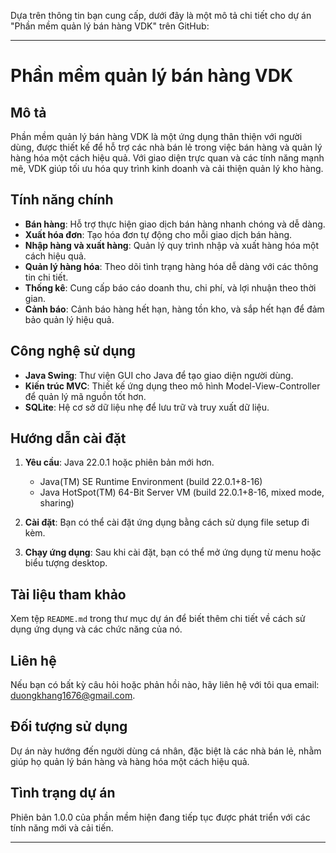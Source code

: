 Dựa trên thông tin bạn cung cấp, dưới đây là một mô tả chi tiết cho dự án "Phần mềm quản lý bán hàng VDK" trên GitHub:

---

# Phần mềm quản lý bán hàng VDK

## Mô tả

Phần mềm quản lý bán hàng VDK là một ứng dụng thân thiện với người dùng, được thiết kế để hỗ trợ các nhà bán lẻ trong việc bán hàng và quản lý hàng hóa một cách hiệu quả. Với giao diện trực quan và các tính năng mạnh mẽ, VDK giúp tối ưu hóa quy trình kinh doanh và cải thiện quản lý kho hàng.

## Tính năng chính

- **Bán hàng**: Hỗ trợ thực hiện giao dịch bán hàng nhanh chóng và dễ dàng.
- **Xuất hóa đơn**: Tạo hóa đơn tự động cho mỗi giao dịch bán hàng.
- **Nhập hàng và xuất hàng**: Quản lý quy trình nhập và xuất hàng hóa một cách hiệu quả.
- **Quản lý hàng hóa**: Theo dõi tình trạng hàng hóa dễ dàng với các thông tin chi tiết.
- **Thống kê**: Cung cấp báo cáo doanh thu, chi phí, và lợi nhuận theo thời gian.
- **Cảnh báo**: Cảnh báo hàng hết hạn, hàng tồn kho, và sắp hết hạn để đảm bảo quản lý hiệu quả.

## Công nghệ sử dụng

- **Java Swing**: Thư viện GUI cho Java để tạo giao diện người dùng.
- **Kiến trúc MVC**: Thiết kế ứng dụng theo mô hình Model-View-Controller để quản lý mã nguồn tốt hơn.
- **SQLite**: Hệ cơ sở dữ liệu nhẹ để lưu trữ và truy xuất dữ liệu.

## Hướng dẫn cài đặt

1. **Yêu cầu**: Java 22.0.1 hoặc phiên bản mới hơn.
   - Java(TM) SE Runtime Environment (build 22.0.1+8-16)
   - Java HotSpot(TM) 64-Bit Server VM (build 22.0.1+8-16, mixed mode, sharing)

2. **Cài đặt**: Bạn có thể cài đặt ứng dụng bằng cách sử dụng file setup đi kèm.

3. **Chạy ứng dụng**: Sau khi cài đặt, bạn có thể mở ứng dụng từ menu hoặc biểu tượng desktop.

## Tài liệu tham khảo

Xem tệp `README.md` trong thư mục dự án để biết thêm chi tiết về cách sử dụng ứng dụng và các chức năng của nó.

## Liên hệ

Nếu bạn có bất kỳ câu hỏi hoặc phản hồi nào, hãy liên hệ với tôi qua email: [duongkhang1676@gmail.com](mailto:duongkhang1676@gmail.com).

## Đối tượng sử dụng

Dự án này hướng đến người dùng cá nhân, đặc biệt là các nhà bán lẻ, nhằm giúp họ quản lý bán hàng và hàng hóa một cách hiệu quả.

## Tình trạng dự án

Phiên bản 1.0.0 của phần mềm hiện đang tiếp tục được phát triển với các tính năng mới và cải tiến.

---
